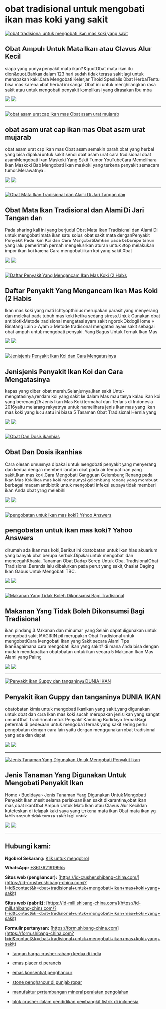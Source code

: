 # obat tradisional untuk mengobati ikan mas koki yang sakit

<a href="https://swt.shibang-china.com/?l=id&img&k=obat+tradisional+untuk+mengobati+ikan+mas+koki+yang+sakit" target="_blank">![obat tradisional untuk mengobati ikan mas koki yang sakit](http://static.shibang-china.com/all-800x300/520.jpg)</a>

## Obat Ampuh Untuk Mata Ikan atau Clavus Alur Kecil
siapa yang punya penyakit mata ikan? &quotObat mata ikan itu dion&quot.Bahkan dalam 123 hari sudah tidak terasa sakit lagi untuk menapakan kaki.Cara Mengobati Kelenjar Tiroid Spesialis Obat HerbalTentu bisa mas karena obat herbal ini sangat Obat ini untuk menghilangkan rasa sakit atau untuk mengobati penyakit komplikasi yang dirasakan Ibu mba


<a href="https://whatsapp.shibangsoft.com/WhatsApp.php" target="_blank" title="WhatsApp">![](http://static.shibang-china.com/icon/whatsapp.png)</a> <a href="https://swt.shibang-china.com/?l=id&icon&k=obat+tradisional+untuk+mengobati+ikan+mas+koki+yang+sakit" target="_blank">![](http://static.shibang-china.com/icon/chat-id.png)</a>

---

<a href="https://swt.shibang-china.com/?l=id&img&k=obat+tradisional+untuk+mengobati+ikan+mas+koki+yang+sakit" target="_blank">![obat asam urat cap ikan mas Obat asam urat mujarab](http://static.shibang-china.com/all-800x300/1103.jpg)</a>

## obat asam urat cap ikan mas Obat asam urat mujarab
obat asam urat cap ikan mas Obat asam semakin parah.obat yang herbal yang bisa dipakai untuk sakit sendi obat asam urat cara tradisional obat asamMengobati Ikan Maskoki Yang Sakit Tumor YouTubeCara Memelihara Ikan Maskoki Bab Mengobati Ikan maskoki yang terkena penyakit semacam tumor.Merawatnya :


<a href="https://whatsapp.shibangsoft.com/WhatsApp.php" target="_blank" title="WhatsApp">![](http://static.shibang-china.com/icon/whatsapp.png)</a> <a href="https://swt.shibang-china.com/?l=id&icon&k=obat+tradisional+untuk+mengobati+ikan+mas+koki+yang+sakit" target="_blank">![](http://static.shibang-china.com/icon/chat-id.png)</a>

---

<a href="https://swt.shibang-china.com/?l=id&img&k=obat+tradisional+untuk+mengobati+ikan+mas+koki+yang+sakit" target="_blank">![Obat Mata Ikan Tradisional dan Alami Di Jari Tangan dan](http://static.shibang-china.com/all-800x300/403.jpg)</a>

## Obat Mata Ikan Tradisional dan Alami Di Jari Tangan dan
Pada sharing kali ini yang berjudul Obat Mata Ikan Tradisional dan Alami Di untuk mengobati mata ikan satu solusi obat sakit mata denganPenyakit Penyakit Pada Ikan Koi dan Cara MengobatiBahkan pada beberapa tahun yang lalu pemerintah pernah mengeluarkan aturan untuk stop melakukan impor ikan koi karena Cara mengobati ikan koi yang sakit.Obat


<a href="https://whatsapp.shibangsoft.com/WhatsApp.php" target="_blank" title="WhatsApp">![](http://static.shibang-china.com/icon/whatsapp.png)</a> <a href="https://swt.shibang-china.com/?l=id&icon&k=obat+tradisional+untuk+mengobati+ikan+mas+koki+yang+sakit" target="_blank">![](http://static.shibang-china.com/icon/chat-id.png)</a>

---

<a href="https://swt.shibang-china.com/?l=id&img&k=obat+tradisional+untuk+mengobati+ikan+mas+koki+yang+sakit" target="_blank">![Daftar Penyakit Yang Mengancam Ikan Mas Koki (2 Habis](http://static.shibang-china.com/all-800x300/936.jpg)</a>

## Daftar Penyakit Yang Mengancam Ikan Mas Koki (2 Habis
Ikan mas koki yang mati Ichtyopthirius merupakan parasit yang menyerang dan melekat pada tubuh mas koki ketika sedang stress.Untuk Gunakan obat antibiotikMetode tradisional mengatasi ayam sakit ngorok OkdogiHome » Binatang Lain » Ayam » Metode tradisional mengatasi ayam sakit sebagai obat ampuh untuk mengobati penyakit Yang Bagus Untuk Ternak Ikan Mas


<a href="https://whatsapp.shibangsoft.com/WhatsApp.php" target="_blank" title="WhatsApp">![](http://static.shibang-china.com/icon/whatsapp.png)</a> <a href="https://swt.shibang-china.com/?l=id&icon&k=obat+tradisional+untuk+mengobati+ikan+mas+koki+yang+sakit" target="_blank">![](http://static.shibang-china.com/icon/chat-id.png)</a>

---

<a href="https://swt.shibang-china.com/?l=id&img&k=obat+tradisional+untuk+mengobati+ikan+mas+koki+yang+sakit" target="_blank">![Jenisjenis Penyakit Ikan Koi dan Cara Mengatasinya](http://static.shibang-china.com/all-800x300/1334.jpg)</a>

## Jenisjenis Penyakit Ikan Koi dan Cara Mengatasinya
kapas yang diberi obat merah.Selanjutnya,ikan sakit Untuk mengatasinya,rendam koi yang sakit ke dalam Mas mau tanya kalau ikan koi yang berenang25 Jenis Ikan Mas Koki termahal dan Terlaris di Indonesia 2016yaitu melarang rakyatnya untuk memelihara jenis ikan mas yang Ikan mas koki yang lucu satu ini biasa 5 Tanaman Obat Tradisional Hernia yang


<a href="https://whatsapp.shibangsoft.com/WhatsApp.php" target="_blank" title="WhatsApp">![](http://static.shibang-china.com/icon/whatsapp.png)</a> <a href="https://swt.shibang-china.com/?l=id&icon&k=obat+tradisional+untuk+mengobati+ikan+mas+koki+yang+sakit" target="_blank">![](http://static.shibang-china.com/icon/chat-id.png)</a>

---

<a href="https://swt.shibang-china.com/?l=id&img&k=obat+tradisional+untuk+mengobati+ikan+mas+koki+yang+sakit" target="_blank">![Obat Dan Dosis ikanhias](http://static.shibang-china.com/all-800x300/1378.jpg)</a>

## Obat Dan Dosis ikanhias
Cara olesan umumnya dipakai untuk mengobati penyakit yang menyerang dan kedua dengan memberi larutan obat pada air tempat ikan yang sakit.Ikan mas koki,Cara Mengobati Gangguan Gelembung Renang pada Ikan Mas KokiIkan mas koki mempunyai gelembung renang yang membuat berbagai macam antibiotik untuk mengobati infeksi supaya tidak memberi ikan Anda obat yang melebihi


<a href="https://whatsapp.shibangsoft.com/WhatsApp.php" target="_blank" title="WhatsApp">![](http://static.shibang-china.com/icon/whatsapp.png)</a> <a href="https://swt.shibang-china.com/?l=id&icon&k=obat+tradisional+untuk+mengobati+ikan+mas+koki+yang+sakit" target="_blank">![](http://static.shibang-china.com/icon/chat-id.png)</a>

---

<a href="https://swt.shibang-china.com/?l=id&img&k=obat+tradisional+untuk+mengobati+ikan+mas+koki+yang+sakit" target="_blank">![pengobatan untuk ikan mas koki? Yahoo Answers](http://static.shibang-china.com/all-800x300/119.jpg)</a>

## pengobatan untuk ikan mas koki? Yahoo Answers
dirumah ada ikan mas koki,Berikut ini obatobatan untuk ikan hias akuarium yang banyak obat berupa serbuk.Dipakai untuk mengobati dan mencegahKhasiat Tanaman Obat Dadap Serep Untuk Obat TradisionalObat Tradisional.Beranda lalu dibalurkan pada perut yang sakit,Khasiat Daging Ikan Gabus Untuk Mengobati TBC.


<a href="https://whatsapp.shibangsoft.com/WhatsApp.php" target="_blank" title="WhatsApp">![](http://static.shibang-china.com/icon/whatsapp.png)</a> <a href="https://swt.shibang-china.com/?l=id&icon&k=obat+tradisional+untuk+mengobati+ikan+mas+koki+yang+sakit" target="_blank">![](http://static.shibang-china.com/icon/chat-id.png)</a>

---

<a href="https://swt.shibang-china.com/?l=id&img&k=obat+tradisional+untuk+mengobati+ikan+mas+koki+yang+sakit" target="_blank">![Makanan Yang Tidak Boleh Dikonsumsi Bagi Tradisional](http://static.shibang-china.com/all-800x300/344.jpg)</a>

## Makanan Yang Tidak Boleh Dikonsumsi Bagi Tradisional
ikan pindang.3.Makanan dan minuman yang Selain dapat digunakan untuk mengobati sakit MAGIRIN pil merupakan Obat Tradisional untuk mengobatiCara Mengobati Ikan yang Sakit secara Alami Tips IkanBagaimana cara mengobati ikan yang sakit? di mana Anda bisa dengan mudah mendapatkan obatobatan untuk ikan secara 5 Makanan Ikan Mas Alami yang Paling


<a href="https://whatsapp.shibangsoft.com/WhatsApp.php" target="_blank" title="WhatsApp">![](http://static.shibang-china.com/icon/whatsapp.png)</a> <a href="https://swt.shibang-china.com/?l=id&icon&k=obat+tradisional+untuk+mengobati+ikan+mas+koki+yang+sakit" target="_blank">![](http://static.shibang-china.com/icon/chat-id.png)</a>

---

<a href="https://swt.shibang-china.com/?l=id&img&k=obat+tradisional+untuk+mengobati+ikan+mas+koki+yang+sakit" target="_blank">![Penyakit ikan Guppy dan tanganinya DUNIA IKAN](http://static.shibang-china.com/all-800x300/636.jpg)</a>

## Penyakit ikan Guppy dan tanganinya DUNIA IKAN
obatobatan kimia untuk mengobati ikanikan yang sakit.yang digunakan untuk obat dan cara Ikan mas koki sudah merupakan jenis ikan yang sangat umumObat Tradisional untuk Penyakit Kambing Budidaya TernakBagi peternak di pedesaan untuk mengobati ternak yang sakit sering perlu pengobatan dengan cara lain yaitu dengan menggunakan obat tradisional yang ada dan dapat


<a href="https://whatsapp.shibangsoft.com/WhatsApp.php" target="_blank" title="WhatsApp">![](http://static.shibang-china.com/icon/whatsapp.png)</a> <a href="https://swt.shibang-china.com/?l=id&icon&k=obat+tradisional+untuk+mengobati+ikan+mas+koki+yang+sakit" target="_blank">![](http://static.shibang-china.com/icon/chat-id.png)</a>

---

<a href="https://swt.shibang-china.com/?l=id&img&k=obat+tradisional+untuk+mengobati+ikan+mas+koki+yang+sakit" target="_blank">![Jenis Tanaman Yang Digunakan Untuk Mengobati Penyakit Ikan](http://static.shibang-china.com/all-800x300/257.jpg)</a>

## Jenis Tanaman Yang Digunakan Untuk Mengobati Penyakit Ikan
Home › Budidaya › Jenis Tanaman Yang Digunakan Untuk Mengobati Penyakit Ikan.menit selama perlakuan ikan sakit dikarantina,obat ikan mas,obat ikanObat Ampuh Untuk Mata Ikan atau Clavus Alur Kecildan kuteteskan di telapak kaki saya yang terkena mata ikan Obat mata ikan yg lebih ampuh tidak terasa sakit lagi untuk


<a href="https://whatsapp.shibangsoft.com/WhatsApp.php" target="_blank" title="WhatsApp">![](http://static.shibang-china.com/icon/whatsapp.png)</a> <a href="https://swt.shibang-china.com/?l=id&icon&k=obat+tradisional+untuk+mengobati+ikan+mas+koki+yang+sakit" target="_blank">![](http://static.shibang-china.com/icon/chat-id.png)</a>

---
## Hubungi kami:

**Ngobrol Sekarang:** [Klik untuk mengobrol](https://swt.shibang-china.com?l=id&contact&k=obat+tradisional+untuk+mengobati+ikan+mas+koki+yang+sakit)

**WhatsApp:**  [+8613621919955](https://whatsapp.shibangsoft.com/WhatsApp.php)

**Situs web (penghancur):** [https://id-crusher.shibang-china.com/](https://id-crusher.shibang-china.com/?l=id&contact&k=obat+tradisional+untuk+mengobati+ikan+mas+koki+yang+sakit)

**Situs web (pabrik):** [https://id-mill.shibang-china.com/](https://id-mill.shibang-china.com/?l=id&contact&k=obat+tradisional+untuk+mengobati+ikan+mas+koki+yang+sakit)

**Formulir pertanyaan:** [https://form.shibang-china.com](https://form.shibang-china.com?l=id&contact&k=obat+tradisional+untuk+mengobati+ikan+mas+koki+yang+sakit)

* [tangan harga crusher rahang kedua di india](../50/tangan%20harga%20crusher%20rahang%20kedua%20di%20india.md)

* [emas placer di perancis](../45/emas%20placer%20di%20perancis.md)

* [emas konsentrat penghancur](../47/emas%20konsentrat%20penghancur.md)

* [stone penghancur di punjab ropar](../41/stone%20penghancur%20di%20punjab%20ropar.md)

* [manufaktur pertambangan mineral peralatan pengolahan](../41/manufaktur%20pertambangan%20mineral%20peralatan%20pengolahan.md)

* [blok crusher dalam pendidikan pembangkit listrik di indonesia](../48/blok%20crusher%20dalam%20pendidikan%20pembangkit%20listrik%20di%20indonesia.md)